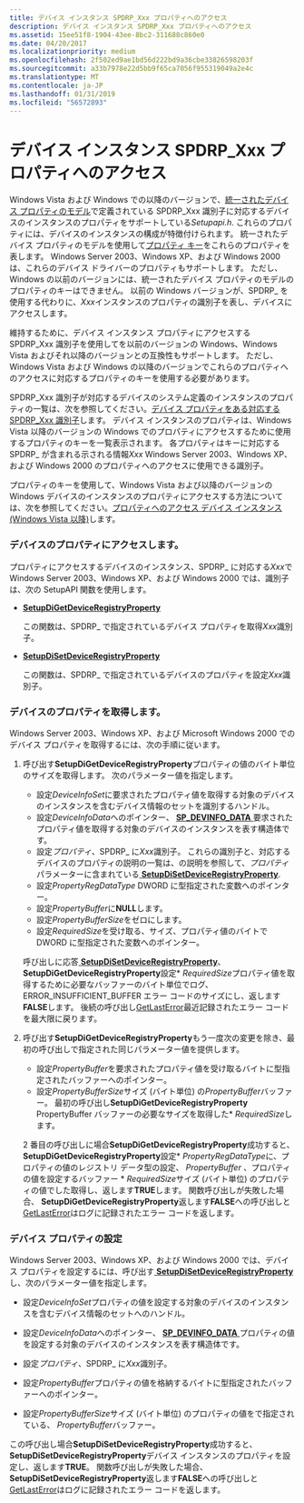 ```yaml
---
title: デバイス インスタンス SPDRP_Xxx プロパティへのアクセス
description: デバイス インスタンス SPDRP_Xxx プロパティへのアクセス
ms.assetid: 15ee51f8-1904-43ee-8bc2-311688c860e0
ms.date: 04/20/2017
ms.localizationpriority: medium
ms.openlocfilehash: 2f502ed9ae1bd56d222bd9a36cbe33826598203f
ms.sourcegitcommit: a33b7978e22d5bb9f65ca7056f955319049a2e4c
ms.translationtype: MT
ms.contentlocale: ja-JP
ms.lasthandoff: 01/31/2019
ms.locfileid: "56572893"
---
```

# <a name="accessing-device-instance-spdrpxxx-properties"></a>デバイス インスタンス SPDRP_Xxx プロパティへのアクセス


Windows Vista および Windows での以降のバージョンで、[統一されたデバイス プロパティのモデル](unified-device-property-model--windows-vista-and-later-.md)で定義されている SPDRP_Xxx 識別子に対応するデバイスのインスタンスのプロパティをサポートしている*Setupapi.h*. これらのプロパティには、デバイスのインスタンスの構成が特徴付けられます。 統一されたデバイス プロパティのモデルを使用して[プロパティ キー](property-keys.md)をこれらのプロパティを表します。 Windows Server 2003、Windows XP、および Windows 2000 は、これらのデバイス ドライバーのプロパティもサポートします。 ただし、Windows の以前のバージョンには、統一されたデバイス プロパティのモデルのプロパティのキーはできません。 以前の Windows バージョンが、SPDRP_ を使用する代わりに、*Xxx*インスタンスのプロパティの識別子を表し、デバイスにアクセスします。

維持するために、デバイス インスタンス プロパティにアクセスする SPDRP_Xxx 識別子を使用してを以前のバージョンの Windows、Windows Vista およびそれ以降のバージョンとの互換性もサポートします。 ただし、Windows Vista および Windows の以降のバージョンでこれらのプロパティへのアクセスに対応するプロパティのキーを使用する必要があります。

SPDRP_Xxx 識別子が対応するデバイスのシステム定義のインスタンスのプロパティの一覧は、次を参照してください。[デバイス プロパティをある対応する SPDRP_Xxx 識別子](https://msdn.microsoft.com/library/windows/hardware/ff541469)します。 デバイス インスタンスのプロパティは、Windows Vista 以降のバージョンの Windows でのプロパティにアクセスするために使用するプロパティのキーを一覧表示されます。 各プロパティはキーに対応する SPDRP_ が含まれる示される情報*Xxx* Windows Server 2003、Windows XP、および Windows 2000 のプロパティへのアクセスに使用できる識別子。

プロパティのキーを使用して、Windows Vista および以降のバージョンの Windows デバイスのインスタンスのプロパティにアクセスする方法については、次を参照してください。[プロパティへのアクセス デバイス インスタンス (Windows Vista 以降)](accessing-device-instance-properties--windows-vista-and-later-.md)します。

### <a name="accessing-a-device-property"></a>デバイスのプロパティにアクセスします。

プロパティにアクセスするデバイスのインスタンス、SPDRP_ に対応する*Xxx*で Windows Server 2003、Windows XP、および Windows 2000 では、識別子は、次の SetupAPI 関数を使用します。

-   [**SetupDiGetDeviceRegistryProperty**](https://msdn.microsoft.com/library/windows/hardware/ff551967)

    この関数は、SPDRP_ で指定されているデバイス プロパティを取得*Xxx*識別子。

-   [**SetupDiSetDeviceRegistryProperty**](https://msdn.microsoft.com/library/windows/hardware/ff552169)

    この関数は、SPDRP_ で指定されているデバイスのプロパティを設定*Xxx*識別子。

### <a name="retrieving-a-device-property"></a>デバイスのプロパティを取得します。

Windows Server 2003、Windows XP、および Microsoft Windows 2000 でのデバイス プロパティを取得するには、次の手順に従います。

1.  呼び出す**SetupDiGetDeviceRegistryProperty**プロパティの値のバイト単位のサイズを取得します。 次のパラメーター値を指定します。

    -   設定*DeviceInfoSet*に要求されたプロパティ値を取得する対象のデバイスのインスタンスを含むデバイス情報のセットを識別するハンドル。
    -   設定*DeviceInfoData*へのポインター、 [ **SP_DEVINFO_DATA** ](https://msdn.microsoft.com/library/windows/hardware/ff552344)要求されたプロパティ値を取得する対象のデバイスのインスタンスを表す構造体です。
    -   設定*プロパティ*、SPDRP_ に*Xxx*識別子。 これらの識別子と、対応するデバイスのプロパティの説明の一覧は、の説明を参照して、*プロパティ*パラメーターに含まれている[ **SetupDiSetDeviceRegistryProperty**](https://msdn.microsoft.com/library/windows/hardware/ff552169).
    -   設定*PropertyRegDataType* DWORD に型指定された変数へのポインター。
    -   設定*PropertyBuffer*に**NULL**します。
    -   設定*PropertyBufferSize*をゼロにします。
    -   設定*RequiredSize*を受け取る、サイズ、プロパティ値のバイトで DWORD に型指定された変数へのポインター。

    呼び出しに応答[ **SetupDiSetDeviceRegistryProperty**](https://msdn.microsoft.com/library/windows/hardware/ff552169)、 **SetupDiGetDeviceRegistryProperty**設定\* *RequiredSize*プロパティ値を取得するために必要なバッファーのバイト単位でログ、ERROR_INSUFFICIENT_BUFFER エラー コードのサイズにし、返します**FALSE**します。 後続の呼び出し[GetLastError](https://go.microsoft.com/fwlink/p/?linkid=169416)最近記録されたエラー コードを最大限に戻ります。

2.  呼び出す**SetupDiGetDeviceRegistryProperty**もう一度次の変更を除き、最初の呼び出しで指定された同じパラメーター値を提供します。

    -   設定*PropertyBuffer*を要求されたプロパティ値を受け取るバイトに型指定されたバッファーへのポインター。
    -   設定*PropertyBufferSize*サイズ (バイト単位) の*PropertyBuffer*バッファー。 最初の呼び出し**SetupDiGetDeviceRegistryProperty** PropertyBuffer バッファーの必要なサイズを取得した\* *RequiredSize*します。

    2 番目の呼び出しに場合**SetupDiGetDeviceRegistryProperty**成功すると、 **SetupDiGetDeviceRegistryProperty**設定\* *PropertyRegDataType*に、プロパティの値のレジストリ データ型の設定、 *PropertyBuffer* 、プロパティの値を設定するバッファー \* *RequiredSize*サイズ (バイト単位) のプロパティの値でした取得し、返します**TRUE**します。 関数呼び出しが失敗した場合、 **SetupDiGetDeviceRegistryProperty**返します**FALSE**への呼び出しと[GetLastError](https://go.microsoft.com/fwlink/p/?linkid=169416)はログに記録されたエラー コードを返します。

### <a name="setting-a-device-property"></a>デバイス プロパティの設定

Windows Server 2003、Windows XP、および Windows 2000 では、デバイス プロパティを設定するには、呼び出す[ **SetupDiSetDeviceRegistryProperty** ](https://msdn.microsoft.com/library/windows/hardware/ff552169)し、次のパラメーター値を指定します。

-   設定*DeviceInfoSet*プロパティの値を設定する対象のデバイスのインスタンスを含むデバイス情報のセットへのハンドル。

-   設定*DeviceInfoData*へのポインター、 [ **SP_DEVINFO_DATA** ](https://msdn.microsoft.com/library/windows/hardware/ff552344)プロパティの値を設定する対象のデバイスのインスタンスを表す構造体です。

-   設定*プロパティ*、SPDRP_ に*Xxx*識別子。

-   設定*PropertyBuffer*プロパティの値を格納するバイトに型指定されたバッファーへのポインター。

-   設定*PropertyBufferSize*サイズ (バイト単位) のプロパティの値をで指定されている、 *PropertyBuffer*バッファー。

この呼び出し場合**SetupDiSetDeviceRegistryProperty**成功すると、 **SetupDiSetDeviceRegistryProperty**デバイス インスタンスのプロパティを設定し、返します**TRUE**。 関数呼び出しが失敗した場合、 **SetupDiSetDeviceRegistryProperty**返します**FALSE**への呼び出しと[GetLastError](https://go.microsoft.com/fwlink/p/?linkid=169416)はログに記録されたエラー コードを返します。

 

 





